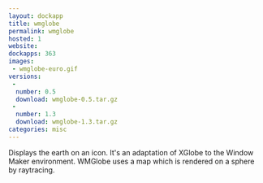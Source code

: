 ```yaml
---
layout: dockapp
title: wmglobe
permalink: wmglobe
hosted: 1
website:
dockapps: 363
images:
 - wmglobe-euro.gif
versions:
 -
  number: 0.5
  download: wmglobe-0.5.tar.gz
 -
  number: 1.3
  download: wmglobe-1.3.tar.gz
categories: misc
---
```

Displays the earth on an icon. It's an adaptation of XGlobe to the Window
Maker environment.  WMGlobe uses a map which is rendered on a sphere by
raytracing.
